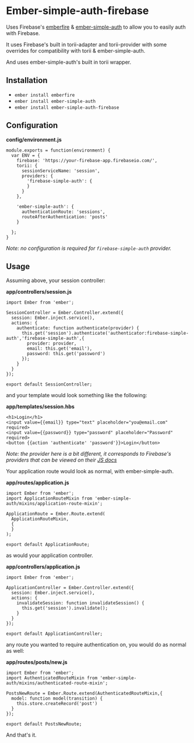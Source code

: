 # Ember-simple-auth-firebase

Uses Firebase's [emberfire](https://github.com/firebase/emberfire) & [ember-simple-auth](https://github.com/simplabs/ember-simple-auth) to allow you to easily
auth with Firebase.

It uses Firebase's built in torii-adapter and torii-provider with some overrides for
compatibility with torii & ember-simple-auth.

And uses ember-simple-auth's built in torii wrapper.

## Installation

* `ember install emberfire`
* `ember install ember-simple-auth`
* `ember install ember-simple-auth-firebase`

##  Configuration

**config/environment.js**
```
module.exports = function(environment) {
  var ENV = {
    firebase: 'https://your-firebase-app.firebaseio.com/',
    torii: {
      sessionServiceName: 'session',
      providers: {
        'firebase-simple-auth': {
        }
      }
    },

    'ember-simple-auth': {
      authenticationRoute: 'sessions',
      routeAfterAuthentication: 'posts'
    }

  };
}
```

*Note: no configuration is required for `firebase-simple-auth` provider.*

## Usage

Assuming above, your session controller:

**app/controllers/session.js**
```
import Ember from 'ember';

SessionController = Ember.Controller.extend({
  session: Ember.inject.service(),
  actions: {
    authenticate: function authenticate(provider) {
      this.get('session').authenticate('authenticator:firebase-simple-auth','firebase-simple-auth',{
        provider: provider,
        email: this.get('email'),
        password: this.get('password')
      });
    }
  }
});

export default SessionController;
```

and your template would look something like the following:

**app/templates/session.hbs**
```
<h1>Login</h1>
<input value={{email}} type="text" placeholder="you@email.com" required>
<input value={{password}} type="password" placeholder="Password" required>
<button {{action 'authenticate' 'password'}}>Login</button>
```

*Note: the provider here is a bit different, it corresponds to Firebase's providers
that can be viewed on their [JS docs](https://www.firebase.com/docs/web/api/firebase/auth.html)*

Your application route would look as normal, with ember-simple-auth.

**app/routes/application.js**
```
import Ember from 'ember';
import ApplicationRouteMixin from 'ember-simple-auth/mixins/application-route-mixin';

ApplicationRoute = Ember.Route.extend(
  ApplicationRouteMixin,
  {
  }
);

export default ApplicationRoute;
```

as would your application controller.

**app/controllers/application.js**
```
import Ember from 'ember';

ApplicationController = Ember.Controller.extend({
  session: Ember.inject.service(),
  actions: {
    invalidateSession: function invalidateSession() {
      this.get('session').invalidate();
    }
  }
});

export default ApplicationController;
```


any route you wanted to require authentication on, you would do as normal 
as well:

**app/routes/posts/new.js**
```
import Ember from 'ember';
import AuthenticatedRouteMixin from 'ember-simple-auth/mixins/authenticated-route-mixin';

PostsNewRoute = Ember.Route.extend(AuthenticatedRouteMixin,{
  model: function model(transition) {
    this.store.createRecord('post')
  }
});

export default PostsNewRoute;
```

And that's it.





